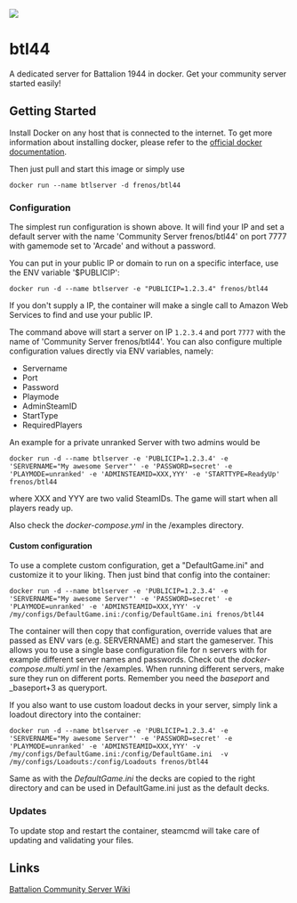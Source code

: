 [![](https://img.shields.io/docker/pulls/frenos/btl44.svg)](https://hub.docker.com/r/frenos/btl44/ "Click to view the image on Docker Hub")

# btl44
A dedicated server for Battalion 1944 in docker.
Get your community server started easily!

## Getting Started

Install Docker on any host that is connected to the internet.
To get more information about installing docker, please refer to the [official docker documentation](https://docs.docker.com/install/).

Then just pull and start this image or simply use
```
docker run --name btlserver -d frenos/btl44
```

### Configuration

The simplest run configuration is shown above. It will find your IP and set a default server with the name 'Community Server frenos/btl44' on port 7777 with gamemode set to 'Arcade' and without a password.

You can put in your public IP or domain to run on a specific interface, use the ENV variable '$PUBLICIP':
```
docker run -d --name btlserver -e "PUBLICIP=1.2.3.4" frenos/btl44
```
If you don't supply a IP, the container will make a single call to Amazon Web Services to find and use your public IP.

The command above will start a server on IP `1.2.3.4` and port `7777` with the name of 'Community Server frenos/btl44'.
You can also configure multiple configuration values directly via ENV variables, namely:
- Servername
- Port
- Password
- Playmode
- AdminSteamID
- StartType
- RequiredPlayers

An example for a private unranked Server with two admins would be
```
docker run -d --name btlserver -e 'PUBLICIP=1.2.3.4' -e 'SERVERNAME="My awesome Server"' -e 'PASSWORD=secret' -e 'PLAYMODE=unranked' -e 'ADMINSTEAMID=XXX,YYY' -e 'STARTTYPE=ReadyUp' frenos/btl44
```
where XXX and YYY are two valid SteamIDs. The game will start when all players ready up.

Also check the _docker-compose.yml_ in the /examples directory.
#### Custom configuration
To use a complete custom configuration, get a "DefaultGame.ini" and customize it to your liking.
Then just bind that config into the container:
```
docker run -d --name btlserver -e 'PUBLICIP=1.2.3.4' -e 'SERVERNAME="My awesome Server"' -e 'PASSWORD=secret' -e 'PLAYMODE=unranked' -e 'ADMINSTEAMID=XXX,YYY' -v /my/configs/DefaultGame.ini:/config/DefaultGame.ini frenos/btl44
```
The container will then copy that configuration, override values that are passed as ENV vars (e.g. SERVERNAME) and start the gameserver. This allows you to use a single base configuration file for n servers with for example different server names and passwords.
Check out the _docker-compose.multi.yml_ in the /examples. When running different servers, make sure they run on different ports. Remember you need the _baseport_ and _baseport+3 as queryport. 

If you also want to use custom loadout decks in your server, simply link a loadout directory into the container: 
```
docker run -d --name btlserver -e 'PUBLICIP=1.2.3.4' -e 'SERVERNAME="My awesome Server"' -e 'PASSWORD=secret' -e 'PLAYMODE=unranked' -e 'ADMINSTEAMID=XXX,YYY' -v /my/configs/DefaultGame.ini:/config/DefaultGame.ini  -v /my/configs/Loadouts:/config/Loadouts frenos/btl44
```
Same as with the _DefaultGame.ini_ the decks are copied to the right directory and can be used in DefaultGame.ini just as the default decks.

### Updates
To update stop and restart the container, steamcmd will take care of updating and validating your files.

## Links
[Battalion Community Server Wiki](http://wiki.battaliongame.com)
